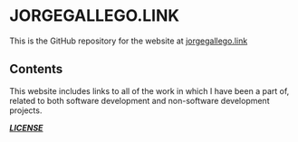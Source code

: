 # JORGEGALLEGO.LINK

This is the GitHub repository for the website at [jorgegallego.link](https://jorgegallego.link)

## Contents

This website includes links to all of the work in which I have been a part of, related to both software development and non-software development projects.

***[LICENSE](LICENSE)***